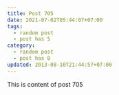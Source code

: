 ```yaml
---
title: Post 705
date: 2021-07-02T05:44:07+07:00
tags:
  - random post
  - post has 5
category:
  - random post
  - post has 0
updated: 2013-08-10T21:44:57+07:00
---
```

This is content of post 705